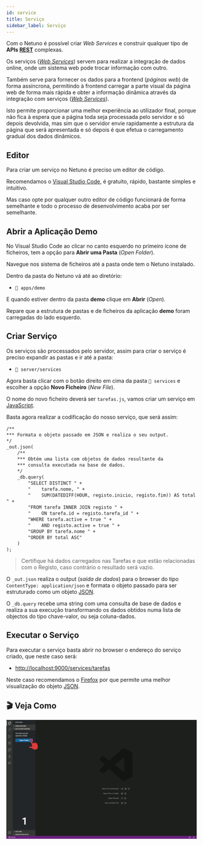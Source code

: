 ```yaml
---
id: service
title: Serviço
sidebar_label: Serviço
---
```


Com o Netuno é possível criar _Web Services_ e construir qualquer tipo de **APIs <a href="https://pt.wikipedia.org/wiki/REST" target="_blank">REST</a>** complexas.

Os serviços (_<a href="https://pt.wikipedia.org/wiki/Web_service" target="_blank">Web Services</a>_) servem para realizar a integração de dados online, onde um sistema web pode trocar informação com outro.

Também serve para fornecer os dados para a frontend (_páginas web_) de forma assíncrona, permitindo à frontend carregar a parte visual da página web de forma mais rápida e obter a informação dinâmica através da integração com serviços (_<a href="https://pt.wikipedia.org/wiki/Web_service" target="_blank">Web Services</a>_).

Isto permite proporcionar uma melhor experiência ao utilizador final, porque não fica à espera que a página toda seja processada pelo servidor e só depois devolvida, mas sim que o servidor envie rapidamente a estrutura da página que será apresentada e só depois é que efetua o carregamento gradual dos dados dinâmicos.

## Editor

Para criar um serviço no Netuno é preciso um editor de código.

Recomendamos o <a href="https://code.visualstudio.com/download" target="_blank">Visual Studio Code</a>, é gratuito, rápido, bastante simples e intuitivo.

Mas caso opte por qualquer outro editor de código funcionará de forma semelhante e todo o processo de desenvolvimento acaba por ser semelhante.

## Abrir a Aplicação Demo

No Visual Studio Code ao clicar no canto esquerdo no primeiro ícone de ficheiros, tem a opção para **Abrir uma Pasta** (_Open Folder_).

Navegue nos sistema de ficheiros até a pasta onde tem o Netuno instalado.

Dentro da pasta do Netuno vá até ao diretório:

* `📂 apps/demo`

E quando estiver dentro da pasta **demo** clique em **Abrir** (_Open_).

Repare que a estrutura de pastas e de ficheiros da aplicação **demo** foram carregadas do lado esquerdo.

## Criar Serviço

Os serviços são processados pelo servidor, assim para criar o serviço é preciso expandir as pastas e ir até a pasta:

* `📂 server/services`

Agora basta clicar com o botão direito em cima da pasta `📂 services` e escolher a opção **Novo Ficheiro** (_New File_).

O nome do novo ficheiro deverá ser `tarefas.js`, vamos criar um serviço em <a href="https://developer.mozilla.org/pt-BR/docs/Web/JavaScript" target="_blank">JavaScript</a>.

Basta agora realizar a codificação do nosso serviço, que será assim:

```
/**
*** Formata o objeto passado em JSON e realiza o seu output.
*/
_out.json(
    /**
    *** Obtém uma lista com objetos de dados resultante da
    *** consulta executada na base de dados.
    */
    _db.query(
        "SELECT DISTINCT " +
        "    tarefa.nome, " +
        "    SUM(DATEDIFF(HOUR, registo.inicio, registo.fim)) AS total " +
        "FROM tarefa INNER JOIN registo " +
        "    ON tarefa.id = registo.tarefa_id " +
        "WHERE tarefa.active = true " +
        "    AND registo.active = true " +
        "GROUP BY tarefa.nome " +
        "ORDER BY total ASC"
    )
);
```

> Certifique há dados carregados nas Tarefas e que estão relacionadas com o Registo, caso contrário o resultado será vazio.

O `_out.json` realiza o output (_saída de dados_) para o browser do tipo `ContentType: application/json` e formata o objeto passado para ser estruturado como um objeto <a href="https://pt.wikipedia.org/wiki/JSON" target="_blank">JSON</a>.

O `_db.query` recebe uma string com uma consulta de base de dados e realiza a sua execução transformando os dados obtidos numa lista de objectos do tipo chave-valor, ou seja coluna-dados.

## Executar o Serviço

Para executar o serviço basta abrir no browser o endereço do serviço criado, que neste caso será:

* <a href="http://localhost:9000/services/tarefas" target="_blank">http://localhost:9000/services/tarefas</a>

Neste caso recomendamos o <a href="https://www.mozilla.org/" target="_blank">Firefox</a> por que permite uma melhor visualização do objeto <a href="https://pt.wikipedia.org/wiki/JSON" target="_blank">JSON</a>.

## 🎬 Veja Como

![Serviço](/docs/assets/comece/demonstracao/servico.gif)
